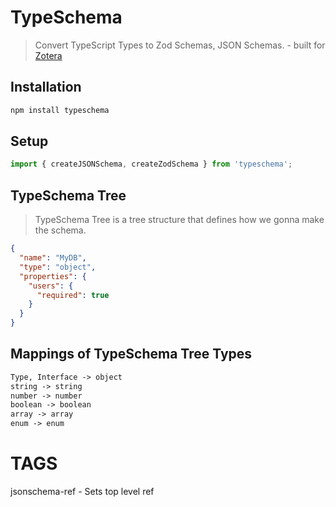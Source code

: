 # TypeSchema

> Convert TypeScript Types to Zod Schemas, JSON Schemas. - built for [Zotera](https://github.com/zotera/zotera)

## Installation

```bash
npm install typeschema
```

## Setup

```typescript
import { createJSONSchema, createZodSchema } from 'typeschema';
```

## TypeSchema Tree

> TypeSchema Tree is a tree structure that defines how we gonna make the schema.

```json
{
  "name": "MyDB",
  "type": "object",
  "properties": {
    "users": {
      "required": true
    }
  }
}
```

## Mappings of TypeSchema Tree Types

```md
Type, Interface -> object
string -> string
number -> number
boolean -> boolean
array -> array
enum -> enum

```

# TAGS

jsonschema-ref - Sets top level ref
